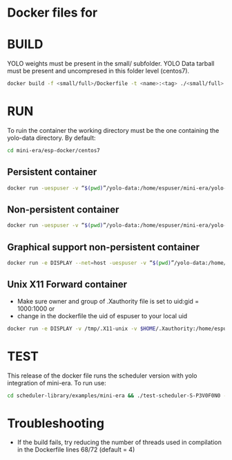 # Docker files for

# BUILD
YOLO weights must be present in the small/ subfolder.
YOLO Data tarball must be present and uncompresed in this folder level (centos7).

```bash
docker build -f <small/full>/Dockerfile -t <name>:<tag> ./<small/full>
```
# RUN
To ruin the container the working directory must be the one containing the yolo-data directory. By default:
```bash
cd mini-era/esp-docker/centos7
```
## Persistent container
```bash
docker run -uespuser -v “$(pwd)”/yolo-data:/home/espuser/mini-era/yolo-data:ro -it <name>:<tag> /bin/bash
```
## Non-persistent container
```bash
docker run -uespuser -v “$(pwd)”/yolo-data:/home/espuser/mini-era/yolo-data:ro --rm -it <name>:<tag> /bin/bash
```
## Graphical support non-persistent container
```bash
docker run -e DISPLAY --net=host -uespuser -v “$(pwd)”/yolo-data:/home/espuser/mini-era/yolo-data:ro --rm -it <name>:<tag> /bin/bash
```
## Unix X11 Forward container
* Make sure owner and group of .Xauthority file is set to uid:gid = 1000:1000 or
* change in the dockerfile the uid of espuser to your local uid
```bash
docker run -e DISPLAY -v /tmp/.X11-unix -v $HOME/.Xauthority:/home/espuser/.Xauthority --net=host -uespuser -v “$(pwd)”/yolo-data:/home/espuser/mini-era/yolo-data:ro --rm -it <name>:<tag> /bin/bash
```
# TEST
This release of the docker file runs the scheduler version with yolo integration of mini-era. To run use:
```bash
cd scheduler-library/examples/mini-era && ./test-scheduler-S-P3V0F0N0 -t traces/tt00.new -o -G config_files/base_me_p2.config
```
# Troubleshooting
* If the build fails, try reducing the number of threads used in compilation in the Dockerfile lines 68/72 (default = 4)
